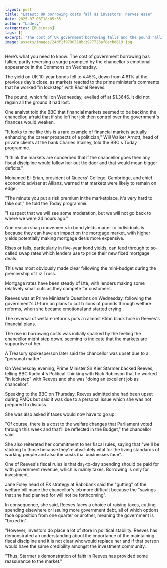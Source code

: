 ```yaml
---
layout: post
title: "Latest: UK borrowing costs fall as investors' nerves ease"
date: 2025-07-03T18:05:35
author: "badely"
categories: [Business]
tags: []
excerpt: "The cost of UK government borrowing falls and the pound rallies as the PM says he works 'in lockstep' with Rachel Reeves."
image: assets/images/24df1f9790518bc1977723af8ecbd619.jpg
---
```


Here’s what you need to know: The cost of government borrowing has fallen, partly reversing a surge prompted by the chancellor's emotional appearance in the Commons on Wednesday.

The yield on UK 10-year bonds fell to 4.45%, down from 4.61% at the previous day's close, as markets reacted to the prime minister's comments that he worked "in lockstep" with Rachel Reeves.

The pound, which fell on Wednesday, levelled off at $1.3646. It did not regain all the ground it had lost. 

One analyst told the BBC that financial markets seemed to be backing the chancellor, afraid that if she left her job then control over the government's finances would weaken.

"It looks to me like this is a rare example of financial markets actually enhancing the career prospects of a politician," Will Walker Arnott, head of private clients at the bank Charles Stanley, told the BBC's Today programme.

"I think the markets are concerned that if the chancellor goes then any fiscal discipline would follow her out the door and that would mean bigger deficits."

Mohamed El-Erian, president of Queens' College, Cambridge, and chief economic adviser at Allianz, warned that markets were likely to remain on edge.

"The minute you put a risk premium in the marketplace, it's very hard to take out," he told the Today programme.

"I suspect that we will see some moderation, but we will not go back to where we were 24 hours ago."

One reason sharp movements in bond yields matter to individuals is because they can have an impact on the mortgage market, with higher yields potentially making mortgage deals more expensive.

Rises or falls, particularly in five-year bond yields, can feed through to so-called swap rates which lenders use to price their new fixed mortgage deals.

This was most obviously made clear following the mini-budget during the premiership of Liz Truss.

Mortgage rates have been steady of late, with lenders making some relatively small cuts as they compete for customers.

Reeves was at Prime Minister's Questions on Wednesday, following the government's U-turn on plans to cut billions of pounds through welfare reforms, when she became emotional and started crying.

The reversal of welfare reforms puts an almost £5bn black hole in Reeves's financial plans.

The rise in borrowing costs was initially sparked by the feeling the chancellor might step down, seeming to indicate that the markets are supportive of her. 

A Treasury spokesperson later said the chancellor was upset due to a "personal matter".

On Wednesday evening, Prime Minister Sir Kier Starmer backed Reeves, telling BBC Radio 4's Political Thinking with Nick Robinson that he worked "in lockstep" with Reeves and she was "doing an excellent job as chancellor".

Speaking to the BBC on Thursday, Reeves admitted she had been upset during PMQs but said it was due to a personal issue which she was not prepared to discuss.

She was also asked if taxes would now have to go up.

"Of course, there is a cost to the welfare changes that Parliament voted through this week and that'll be reflected in the Budget," the chancellor said.

She also reiterated her commitment to her fiscal rules, saying that "we'll be sticking to those because they're absolutely vital for the living standards of working people and also the costs that businesses face".

One of Reeves's fiscal rules is that day-to-day spending should be paid for with government revenue, which is mainly taxes. Borrowing is only for investment.

Jane Foley head of FX strategy at Rabobank said the "gutting" of the welfare bill made the chancellor's job more difficult because the "savings that she had planned for will not be forthcoming".

In consequence, she said, Reeves faces a choice of raising taxes, cutting spending elsewhere or issuing more government debt, all of which options face opposition from one quarter or another, meaning the government is "boxed in".

"However, investors do place a lot of store in political stability. Reeves has demonstrated an understanding about the importance of the maintaining fiscal discipline and it is not clear who would replace her and if that person would have the same credibility amongst the investment community. 

"Thus, Starmer's demonstration of faith in Reeves has provided some reassurance to the market."

